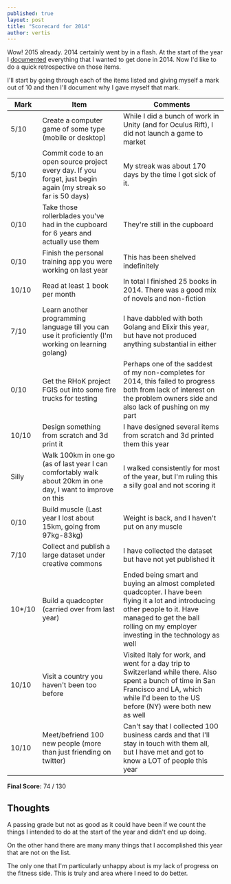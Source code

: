 ```yaml
---
published: true
layout: post
title: "Scorecard for 2014"
author: vertis
---
```


Wow! 2015 already. 2014 certainly went by in a flash. At the start of the year I [documented](/2014/01/01/things-i-want-to-do-this-year.html) everything that I wanted to get done in 2014. Now I'd like to do a quick retrospective on those items.
<!--more-->

I'll start by going through each of the items listed and giving myself a mark out of 10 and then I'll document why I gave myself that mark.

| Mark   | Item | Comments |
|--------|------|----------|
| 5/10   | Create a computer game of some type (mobile or desktop) | While I did a bunch of work in Unity (and for Oculus Rift), I did not launch a game to market |
| 5/10   | Commit code to an open source project every day. If you forget, just begin again (my streak so far is 50 days) | My streak was about 170 days by the time I got sick of it. |
| 0/10   | Take those rollerblades you've had in the cupboard for 6 years and actually use them | They're still in the cupboard |
| 0/10   | Finish the personal training app you were working on last year | This has been shelved indefinitely |
| 10/10  | Read at least 1 book per month | In total I finished 25 books in 2014. There was a good mix of novels and non-fiction |
| 7/10   | Learn another programming language till you can use it proficiently (I'm working on learning golang) | I have dabbled with both Golang and Elixir this year, but have not produced anything substantial in either |
| 0/10   | Get the RHoK project FGIS out into some fire trucks for testing | Perhaps one of the saddest of my non-completes for 2014, this failed to progress both from lack of interest on the problem owners side and also lack of pushing on my part |
| 10/10  | Design something from scratch and 3d print it | I have designed several items from scratch and 3d printed them this year |
| Silly  | Walk 100km in one go (as of last year I can comfortably walk about 20km in one day, I want to improve on this | I walked consistently for most of the year, but I'm ruling this a silly goal and not scoring it |
| 0/10   | Build muscle (Last year I lost about 15km, going from 97kg-83kg) | Weight is back, and I haven't put on any muscle |
| 7/10   | Collect and publish a large dataset under creative commons | I have collected the dataset but have not yet published it |
| 10*/10 | Build a quadcopter (carried over from last year) | Ended being smart and buying an almost completed quadcopter. I have been flying it a lot and introducing other people to it. Have managed to get the ball rolling on my employer investing in the technology as well |
| 10/10  | Visit a country you haven't been too before | Visited Italy for work, and went for a day trip to Switzerland while there. Also spent a bunch of time in San Francisco and LA, which while I'd been to the US before (NY) were both new as well |
| 10/10  | Meet/befriend 100 new people (more than just friending on twitter) | Can't say that I collected 100 business cards and that I'll stay in touch with them all, but I have met and got to know a LOT of people this year |

**Final Score:** 74 / 130

Thoughts
---
A passing grade but not as good as it could have been if we count the things I intended to do at the start of the year and didn't end up doing.

On the other hand there are many many things that I accomplished this year that are not on the list.

The only one that I'm particularly unhappy about is my lack of progress on the fitness side. This is truly and area where I need to do better.
